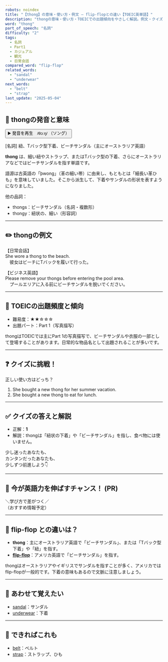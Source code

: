 ```yaml
---
robots: noindex
title: "【thong】の意味・使い方・例文 ― flip-flopとの違い【TOEIC英単語】"
description: "thongの意味・使い方・TOEICでの出題傾向をやさしく解説。例文・クイズ付きでflip-flopとの違いもわかりやすく学べます。"
word: "thong"
part_of_speech: "名詞"
difficulty: "2"
tags:
  - 名詞
  - Part1
  - カジュアル
  - 観光
  - 日常会話
compared_word: "flip-flop"
related_words:
  - "sandal"
  - "underwear"
next_words:
  - "belt"
  - "strap"
last_update: "2025-05-04"
---
```


## 🔰 thongの発音と意味

<button class="play-audio" onclick="playTTS('thong')">
  <span class="play-audio-main">
    ▶️ 発音を再生　/θɔːŋ/
  </span>
  <span class="play-audio-sub">
    （ソング）
  </span>
</button>

[名詞] 紐、Tバック型下着、ビーチサンダル（主にオーストラリア英語）

**thong** は、細い紐やストラップ、またはTバック型の下着、さらにオーストラリアなどではビーチサンダルを指す単語です。

語源は古英語の「þwong」（革の細い帯）に由来し、もともとは「細長い革ひも」を意味していました。そこから派生して、下着やサンダルの形状を表すようになりました。

他の品詞：  
- thongs：ビーチサンダル（名詞・複数形）
- thongy：紐状の、細い（形容詞）

---

## ✏️ thongの例文

【日常会話】  
She wore a thong to the beach.  
　彼女はビーチにTバックを履いて行った。

【ビジネス英語】  
Please remove your thongs before entering the pool area.  
　プールエリアに入る前にビーチサンダルを脱いでください。

---

## 🎯 TOEICの出題頻度と傾向

- 難易度：★★☆☆☆
- 出題パート：Part 1（写真描写）

thongはTOEICでは主にPart 1の写真描写で、ビーチサンダルや衣服の一部として登場することがあります。日常的な物品名として出題されることが多いです。

---

## ❓ クイズに挑戦！

正しい使い方はどっち？

1. She bought a new thong for her summer vacation.  
2. She bought a new thong to eat for lunch.

---

## ✅ クイズの答えと解説

- 正解：**1**
- 解説：thongは「紐状の下着」や「ビーチサンダル」を指し、食べ物には使いません。

少し迷ったあなたも、  
カンタンだったあなたも、  
少しずつ前進しよう👇️

---

## 🚀 今が英語力を伸ばすチャンス！ (PR)

<div class="info-center">
＼学び方で差がつく／<br>  
（おすすめ情報予定）
</div>

---

## 🤔  flip-flop との違いは？

- **thong**：主にオーストラリア英語で「ビーチサンダル」、または「Tバック型下着」や「紐」を指す。
- **[flip-flop](/flip-flop)**：アメリカ英語で「ビーチサンダル」を指す。

thongはオーストラリアやイギリスでサンダルを指すことが多く、アメリカではflip-flopが一般的です。下着の意味もあるので文脈に注意しましょう。

---

## 🧩 あわせて覚えたい

- [sandal](/sandal)：サンダル
- [underwear](/underwear)：下着

---

## 📖 できればこれも

- [belt](/belt)：ベルト
- [strap](/strap)：ストラップ、ひも

<!-- cvid: aid05_bid15 -->
